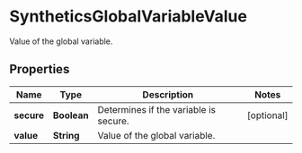 

# SyntheticsGlobalVariableValue

Value of the global variable.
## Properties

Name | Type | Description | Notes
------------ | ------------- | ------------- | -------------
**secure** | **Boolean** | Determines if the variable is secure. |  [optional]
**value** | **String** | Value of the global variable. | 



